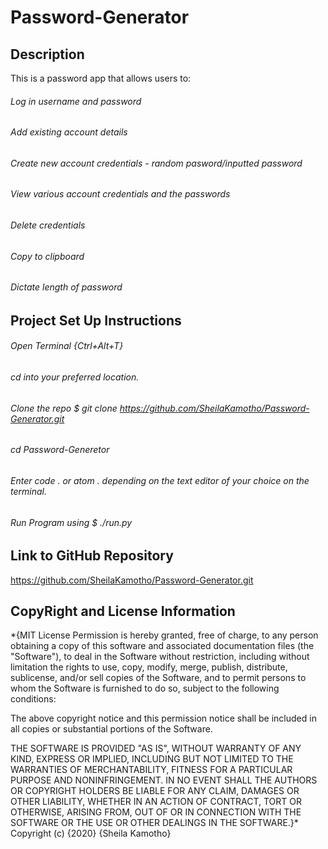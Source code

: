 # Password-Generator
## Description
This is a password app that allows users to:
 ###### Log in username and password 
 ###### Add existing account details 
 ###### Create new account credentials - random pasword/inputted password 
 ###### View various account credentials and the passwords
 ###### Delete credentials
 ###### Copy to clipboard
 ###### Dictate length of password
## Project Set Up Instructions
###### Open Terminal {Ctrl+Alt+T}
###### cd into your preferred location.
###### Clone the repo $ git clone https://github.com/SheilaKamotho/Password-Generator.git
###### cd Password-Generetor
###### Enter code . or atom . depending on the text editor of your choice on the terminal.
###### Run Program using $ ./run.py
## Link to GitHub Repository
https://github.com/SheilaKamotho/Password-Generator.git
## CopyRight and License Information
*{MIT License Permission is hereby granted, free of charge, to any person obtaining a copy of this software and associated documentation files (the "Software"), to deal in the Software without restriction, including without limitation the rights to use, copy, modify, merge, publish, distribute, sublicense, and/or sell copies of the Software, and to permit persons to whom the Software is furnished to do so, subject to the following conditions:

The above copyright notice and this permission notice shall be included in all copies or substantial portions of the Software.

THE SOFTWARE IS PROVIDED "AS IS", WITHOUT WARRANTY OF ANY KIND, EXPRESS OR IMPLIED, INCLUDING BUT NOT LIMITED TO THE WARRANTIES OF MERCHANTABILITY, FITNESS FOR A PARTICULAR PURPOSE AND NONINFRINGEMENT. IN NO EVENT SHALL THE AUTHORS OR COPYRIGHT HOLDERS BE LIABLE FOR ANY CLAIM, DAMAGES OR OTHER LIABILITY, WHETHER IN AN ACTION OF CONTRACT, TORT OR OTHERWISE, ARISING FROM, OUT OF OR IN CONNECTION WITH THE SOFTWARE OR THE USE OR OTHER DEALINGS IN THE SOFTWARE.}* Copyright (c) {2020} {Sheila Kamotho}

